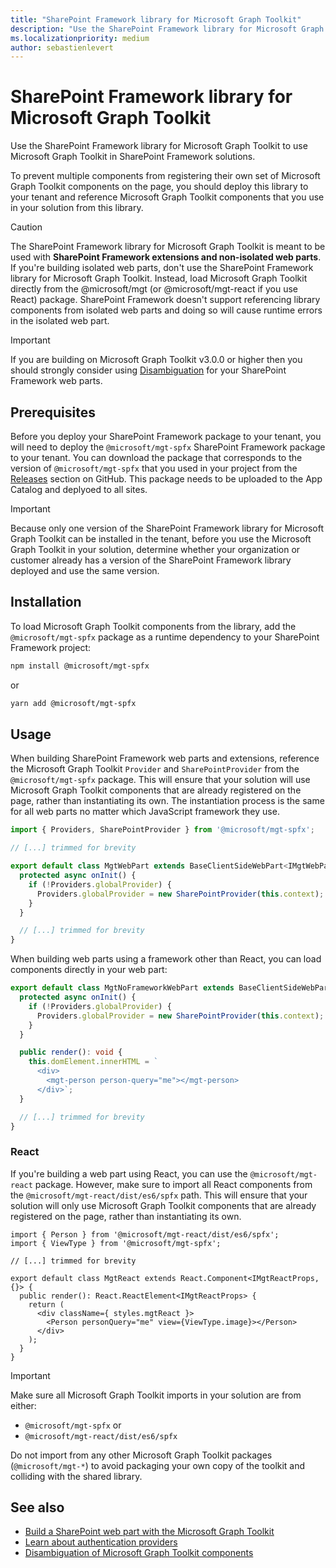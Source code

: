 ```yaml
---
title: "SharePoint Framework library for Microsoft Graph Toolkit"
description: "Use the SharePoint Framework library for Microsoft Graph Toolkit to use Microsoft Graph Toolkit in SharePoint Framework solutions."
ms.localizationpriority: medium
author: sebastienlevert
---
```


# SharePoint Framework library for Microsoft Graph Toolkit

Use the SharePoint Framework library for Microsoft Graph Toolkit to use Microsoft Graph Toolkit in SharePoint Framework solutions.

To prevent multiple components from registering their own set of Microsoft Graph Toolkit components on the page, you should deploy this library to your tenant and reference Microsoft Graph Toolkit components that you use in your solution from this library.

> [!CAUTION]
> The SharePoint Framework library for Microsoft Graph Toolkit is meant to be used with **SharePoint Framework extensions and non-isolated web parts**. If you're building isolated web parts, don't use the SharePoint Framework library for Microsoft Graph Toolkit. Instead, load Microsoft Graph Toolkit directly from the @microsoft/mgt (or @microsoft/mgt-react if you use React) package. SharePoint Framework doesn't support referencing library components from isolated web parts and doing so will cause runtime errors in the isolated web part.

>[!IMPORTANT]
> If you are building on Microsoft Graph Toolkit v3.0.0 or higher then you should strongly consider using [Disambiguation](../customize-components/disambiguation.md) for your SharePoint Framework web parts. 

## Prerequisites

Before you deploy your SharePoint Framework package to your tenant, you will need to deploy the `@microsoft/mgt-spfx` SharePoint Framework package to your tenant. You can download the package that corresponds to the version of `@microsoft/mgt-spfx` that you used in your project from the [Releases](https://github.com/microsoftgraph/microsoft-graph-toolkit/releases) section on GitHub. This package needs to be uploaded to the App Catalog and deplyoed to all sites.

>[!IMPORTANT]
>Because only one version of the SharePoint Framework library for Microsoft Graph Toolkit can be installed in the tenant, before you use the Microsoft Graph Toolkit in your solution, determine whether your organization or customer already has a version of the SharePoint Framework library deployed and use the same version.

## Installation

To load Microsoft Graph Toolkit components from the library, add the `@microsoft/mgt-spfx` package as a runtime dependency to your SharePoint Framework project:

```bash
npm install @microsoft/mgt-spfx
```

or

```bash
yarn add @microsoft/mgt-spfx
```

## Usage

When building SharePoint Framework web parts and extensions, reference the Microsoft Graph Toolkit `Provider` and `SharePointProvider` from the `@microsoft/mgt-spfx` package. This will ensure that your solution will use Microsoft Graph Toolkit components that are already registered on the page, rather than instantiating its own. The instantiation process is the same for all web parts no matter which JavaScript framework they use.

```ts
import { Providers, SharePointProvider } from '@microsoft/mgt-spfx';

// [...] trimmed for brevity

export default class MgtWebPart extends BaseClientSideWebPart<IMgtWebPartProps> {
  protected async onInit() {
    if (!Providers.globalProvider) {
      Providers.globalProvider = new SharePointProvider(this.context);
    }
  }

  // [...] trimmed for brevity
}
```

When building web parts using a framework other than React, you can load components directly in your web part:

```ts
export default class MgtNoFrameworkWebPart extends BaseClientSideWebPart<IMgtNoFrameworkWebPartProps> {
  protected async onInit() {
    if (!Providers.globalProvider) {
      Providers.globalProvider = new SharePointProvider(this.context);
    }
  }

  public render(): void {
    this.domElement.innerHTML = `
      <div>
        <mgt-person person-query="me"></mgt-person>
      </div>`;
  }

  // [...] trimmed for brevity
}
```

### React

If you're building a web part using React, you can use the `@microsoft/mgt-react` package. However, make sure to import all React components from the `@microsoft/mgt-react/dist/es6/spfx` path. This will ensure that your solution will only use Microsoft Graph Toolkit components that are already registered on the page, rather than instantiating its own.

```tsx
import { Person } from '@microsoft/mgt-react/dist/es6/spfx';
import { ViewType } from '@microsoft/mgt-spfx';

// [...] trimmed for brevity

export default class MgtReact extends React.Component<IMgtReactProps, {}> {
  public render(): React.ReactElement<IMgtReactProps> {
    return (
      <div className={ styles.mgtReact }>
        <Person personQuery="me" view={ViewType.image}></Person>
      </div>
    );
  }
}
```

>[!IMPORTANT]
> Make sure all Microsoft Graph Toolkit imports in your solution are from either:
> * `@microsoft/mgt-spfx` or
> * `@microsoft/mgt-react/dist/es6/spfx`
> 
> Do not import from any other Microsoft Graph Toolkit packages (`@microsoft/mgt-*`) to avoid packaging your own copy of the toolkit and colliding with the shared library.

## See also

* [Build a SharePoint web part with the Microsoft Graph Toolkit](./build-a-sharepoint-web-part.md)
* [Learn about authentication providers](../providers/providers.md)
* [Disambiguation of Microsoft Graph Toolkit components](../customize-components/disambiguation.md) 
